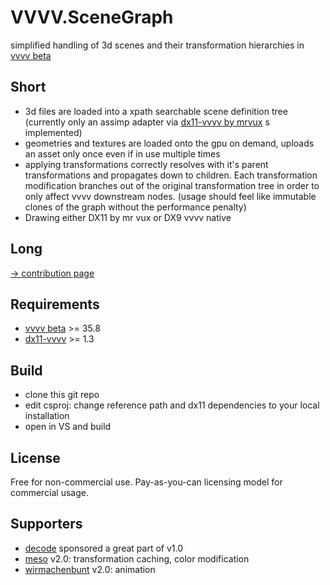 VVVV.SceneGraph
========
simplified handling of 3d scenes and their transformation hierarchies in [vvvv beta](https://vvvv.org/)

## Short
* 3d files are loaded into a xpath searchable scene definition tree (currently only an assimp adapter via [dx11-vvvv by mrvux](https://github.com/mrvux/AssimpNet)  s implemented)
* geometries and textures are loaded onto the gpu on demand, uploads an asset only once even if in use multiple times
* applying transformations correctly resolves with it's parent transformations and propagates down to children. Each transformation modification branches out of the original transformation tree in order to only affect vvvv downstream nodes. (usage should feel like immutable clones of the graph without the performance penalty)
* Drawing either DX11 by mr vux or DX9 vvvv native

## Long
[-> contribution page](https://vvvv.org/contribution/scenegraph)

## Requirements
* [vvvv beta](https://vvvv.org/downloads) >= 35.8
* [dx11-vvvv](https://vvvv.org/contribution/directx11-nodes) >= 1.3

## Build
* clone this git repo
* edit csproj: change reference path and dx11 dependencies to your local installation
* open in VS and build

## License
Free for non-commercial use. Pay-as-you-can licensing model for commercial usage.

## Supporters
* [decode](https://www.decode.io/) sponsored a great part of v1.0
* [meso](https://meso.design/en) v2.0: transformation caching, color modification
* [wirmachenbunt](https://wirmachenbunt.de/) v2.0: animation